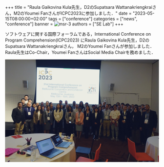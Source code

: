 +++
title = "Raula Gaikovina Kula先生，D2のSupatsara Wattanakriengkraiさん，M2のYoumei FanさんがICPC2023に参加しました．"
date = "2023-05-15T08:00:00+02:00"
tags = ["conference"]
categories = ["news", "conference"]
banner = ![msr-3](https://github.com/raux/hugo-playground/raw/main/static/img/news/2023-05-15-msr-3.jpg)
authors = ["SE Lab"]
+++

ソフトウェアに関する国際フォーラムである，International Conference on Program Comprehension(ICPC2023)
にRaula Gaikovina Kula先生，D2のSupatsara Wattanakriengkraiさん，
M2のYoumei Fanさんが参加しました．Raula先生はCo-Chair，Youmei FanさんはSocial Media Chairを務めました．

![International Conference on Program Comprehension (ICPC2023)](static/img/news/2023-05-15-msr-3.jpg "International Conference on Program Comprehension (ICPC2023)")
